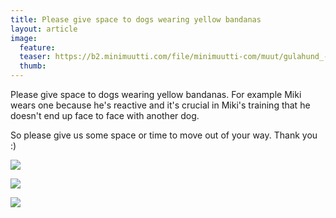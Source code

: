 ```yaml
---
title: Please give space to dogs wearing yellow bandanas
layout: article
image:
  feature:
  teaser: https://b2.minimuutti.com/file/minimuutti-com/muut/gulahund_-245px.jpg
  thumb:
---
```


Please give space to dogs wearing yellow bandanas. For example Miki wears one because he's reactive and it's crucial in Miki's training that he doesn't end up face to face with another dog.

So please give us some space or time to move out of your way. Thank you :)

![](https://dl.dropboxusercontent.com/sh/ea1wtnz7z734o12/AACZuRU2GbyoWQkOKYHu70isa/muut/gulahund-poster-en.JPG)

![](https://dl.dropboxusercontent.com/sh/ea1wtnz7z734o12/AABTRs7R-GfMRxUgPnqwt245a/muut/gulahund_poster_englishP-500px.png)

![](https://dl.dropboxusercontent.com/sh/ea1wtnz7z734o12/AADnI6hEySqGrqmRkuCyznGqa/muut/B70lVfDIUAI3lGs.jpg%20large.jpg)
